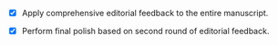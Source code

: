 - [x] Apply comprehensive editorial feedback to the entire manuscript.
- [x] Perform final polish based on second round of editorial feedback.
      